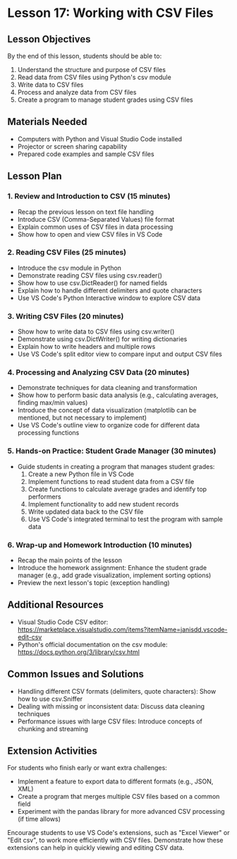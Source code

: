 # Lesson 17: Working with CSV Files

## Lesson Objectives
By the end of this lesson, students should be able to:
1. Understand the structure and purpose of CSV files
2. Read data from CSV files using Python's csv module
3. Write data to CSV files
4. Process and analyze data from CSV files
5. Create a program to manage student grades using CSV files

## Materials Needed
- Computers with Python and Visual Studio Code installed
- Projector or screen sharing capability
- Prepared code examples and sample CSV files

## Lesson Plan

### 1. Review and Introduction to CSV (15 minutes)
- Recap the previous lesson on text file handling
- Introduce CSV (Comma-Separated Values) file format
- Explain common uses of CSV files in data processing
- Show how to open and view CSV files in VS Code

### 2. Reading CSV Files (25 minutes)
- Introduce the csv module in Python
- Demonstrate reading CSV files using csv.reader()
- Show how to use csv.DictReader() for named fields
- Explain how to handle different delimiters and quote characters
- Use VS Code's Python Interactive window to explore CSV data

### 3. Writing CSV Files (20 minutes)
- Show how to write data to CSV files using csv.writer()
- Demonstrate using csv.DictWriter() for writing dictionaries
- Explain how to write headers and multiple rows
- Use VS Code's split editor view to compare input and output CSV files

### 4. Processing and Analyzing CSV Data (20 minutes)
- Demonstrate techniques for data cleaning and transformation
- Show how to perform basic data analysis (e.g., calculating averages, finding max/min values)
- Introduce the concept of data visualization (matplotlib can be mentioned, but not necessary to implement)
- Use VS Code's outline view to organize code for different data processing functions

### 5. Hands-on Practice: Student Grade Manager (30 minutes)
- Guide students in creating a program that manages student grades:
  1. Create a new Python file in VS Code
  2. Implement functions to read student data from a CSV file
  3. Create functions to calculate average grades and identify top performers
  4. Implement functionality to add new student records
  5. Write updated data back to the CSV file
  6. Use VS Code's integrated terminal to test the program with sample data

### 6. Wrap-up and Homework Introduction (10 minutes)
- Recap the main points of the lesson
- Introduce the homework assignment: Enhance the student grade manager (e.g., add grade visualization, implement sorting options)
- Preview the next lesson's topic (exception handling)

## Additional Resources
- Visual Studio Code CSV editor: https://marketplace.visualstudio.com/items?itemName=janisdd.vscode-edit-csv
- Python's official documentation on the csv module: https://docs.python.org/3/library/csv.html

## Common Issues and Solutions
- Handling different CSV formats (delimiters, quote characters): Show how to use csv.Sniffer
- Dealing with missing or inconsistent data: Discuss data cleaning techniques
- Performance issues with large CSV files: Introduce concepts of chunking and streaming

## Extension Activities
For students who finish early or want extra challenges:
- Implement a feature to export data to different formats (e.g., JSON, XML)
- Create a program that merges multiple CSV files based on a common field
- Experiment with the pandas library for more advanced CSV processing (if time allows)

Encourage students to use VS Code's extensions, such as "Excel Viewer" or "Edit csv", to work more efficiently with CSV files. Demonstrate how these extensions can help in quickly viewing and editing CSV data.
